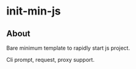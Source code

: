 # init-min-js

## About <a name = "about"></a>

Bare minimum template to rapidly start js project.

Cli prompt, request, proxy support.
